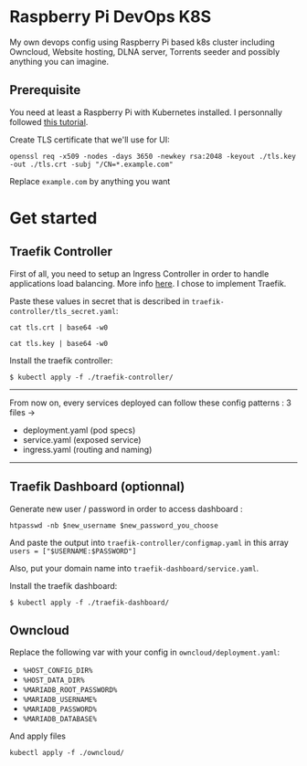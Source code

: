 # Raspberry Pi DevOps K8S
My own devops config using Raspberry Pi based k8s cluster including Owncloud, Website hosting, DLNA server, Torrents seeder and possibly anything you can imagine.
## Prerequisite
You need at least a Raspberry Pi with Kubernetes installed. I personnally followed [this tutorial](https://kubecloud.io/setting-up-a-kubernetes-1-11-raspberry-pi-cluster-using-kubeadm-952bbda329c8).

Create TLS certificate that we'll use for UI:
```
openssl req -x509 -nodes -days 3650 -newkey rsa:2048 -keyout ./tls.key -out ./tls.crt -subj "/CN=*.example.com"
```
Replace `example.com` by anything you want

# Get started
## Traefik Controller
First of all, you need to setup an Ingress Controller in order to handle applications load balancing. More info [here](https://kubernetes.io/docs/concepts/services-networking/ingress-controllers/).
I chose to implement Traefik.

Paste these values in secret that is described in `traefik-controller/tls_secret.yaml`:
```
cat tls.crt | base64 -w0
```
```
cat tls.key | base64 -w0
```

Install the traefik controller:
```
$ kubectl apply -f ./traefik-controller/
```

---
From now on, every services deployed can follow these config patterns : 3 files -> 
- deployment.yaml (pod specs)
- service.yaml (exposed service)
- ingress.yaml (routing and naming)
---

## Traefik Dashboard (optionnal)
Generate new user / password in order to access dashboard :
```
htpasswd -nb $new_username $new_password_you_choose
```
And paste the output into `traefik-controller/configmap.yaml` in this array `users = ["$USERNAME:$PASSWORD"]`

Also, put your domain name into `traefik-dashboard/service.yaml`.

Install the traefik dashboard:
```
$ kubectl apply -f ./traefik-dashboard/
```
## Owncloud

Replace the following var with your config in `owncloud/deployment.yaml`: 
- `%HOST_CONFIG_DIR%`
- `%HOST_DATA_DIR%`
- `%MARIADB_ROOT_PASSWORD%`
- `%MARIADB_USERNAME%`
- `%MARIADB_PASSWORD%`
- `%MARIADB_DATABASE%`

And apply files 
```
kubectl apply -f ./owncloud/
```